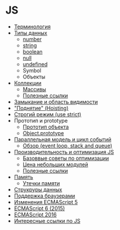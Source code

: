 # JS

* [Терминология](terminology.md)
* [Типы данных](types/README.md)
  * [number](types/number.md)
  * [string](types/string.md)
  * [boolean](types/boolean.md)
  * [null](types/null.md)
  * [undefined](types/undefined.md)
  * Symbol
  * Объекты
* [Коллекции](collections/README.md)
  * [Массивы](collections/array.md)
  * [Полезные ссылки](collections/links.md)
* [Замыкание и область видимости](closure-and-scope.md)
* ["Поднятие" (Hoisting)](hoisting.md)
* [Строгий режим (use strict)](strict-mode.md)
* Прототип и prototype
  * [Прототип объекта](proto.md)
  * [Object.prototype](prototype.md)
* [Параллельная модель и цикл событий](event-loop/README.md)
  * [Обзор (event loop, stack and queue)](event-loop/event-loop.md)
* [Производительность и оптимизация JS](performance/README.md)
  * [Базоввые советы по оптимизации](performance/base-optimisations.md)
  * [Цена небольших модулей](performance/cost-of-small-modules.md)
  * [Полезные ссылки](performance/links.md)
* [Память](memory/README.md)
  * [Утечки памяти](memory/leaks.md)
* [Струкруры данных](data-structures/README.md)
* [Поддержка браузерами](support.md)
* [Изменения ECMAScript 5](es5.md)
* [ECMAScript 6 (2015)](es6.md)
* [ECMAScript 2016](es2016.md)
* [Интересные ссылки по JS](links.md)
